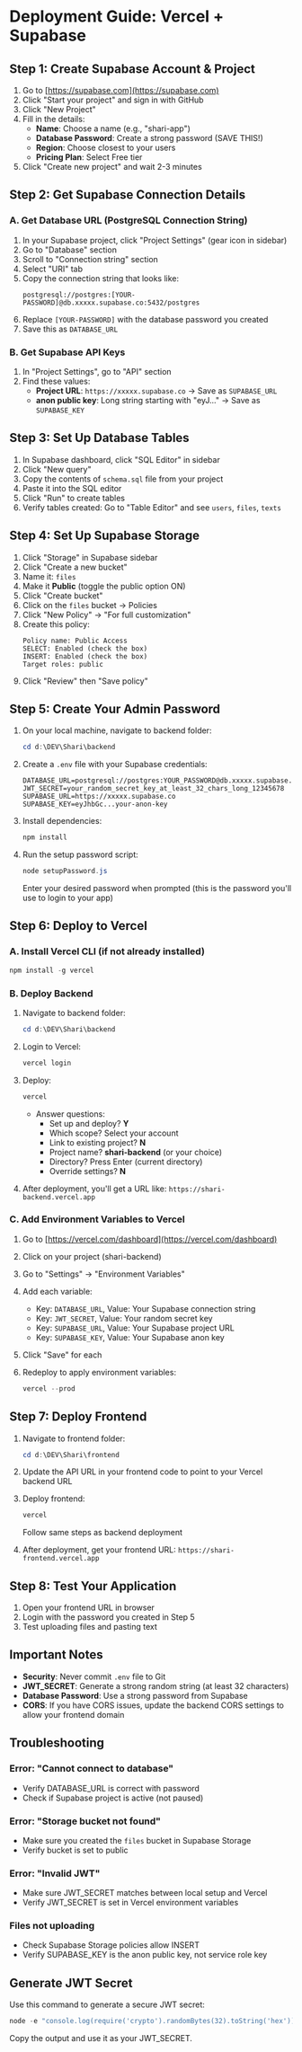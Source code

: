 # Deployment Guide: Vercel + Supabase

## Step 1: Create Supabase Account & Project

1. Go to [https://supabase.com](https://supabase.com)
2. Click "Start your project" and sign in with GitHub
3. Click "New Project"
4. Fill in the details:
   - **Name**: Choose a name (e.g., "shari-app")
   - **Database Password**: Create a strong password (SAVE THIS!)
   - **Region**: Choose closest to your users
   - **Pricing Plan**: Select Free tier
5. Click "Create new project" and wait 2-3 minutes

## Step 2: Get Supabase Connection Details

### A. Get Database URL (PostgreSQL Connection String)
1. In your Supabase project, click "Project Settings" (gear icon in sidebar)
2. Go to "Database" section
3. Scroll to "Connection string" section
4. Select "URI" tab
5. Copy the connection string that looks like:
   ```
   postgresql://postgres:[YOUR-PASSWORD]@db.xxxxx.supabase.co:5432/postgres
   ```
6. Replace `[YOUR-PASSWORD]` with the database password you created
7. Save this as `DATABASE_URL`

### B. Get Supabase API Keys
1. In "Project Settings", go to "API" section
2. Find these values:
   - **Project URL**: `https://xxxxx.supabase.co` → Save as `SUPABASE_URL`
   - **anon public key**: Long string starting with "eyJ..." → Save as `SUPABASE_KEY`

## Step 3: Set Up Database Tables

1. In Supabase dashboard, click "SQL Editor" in sidebar
2. Click "New query"
3. Copy the contents of `schema.sql` file from your project
4. Paste it into the SQL editor
5. Click "Run" to create tables
6. Verify tables created: Go to "Table Editor" and see `users`, `files`, `texts`

## Step 4: Set Up Supabase Storage

1. Click "Storage" in Supabase sidebar
2. Click "Create a new bucket"
3. Name it: `files`
4. Make it **Public** (toggle the public option ON)
5. Click "Create bucket"
6. Click on the `files` bucket → Policies
7. Click "New Policy" → "For full customization"
8. Create this policy:
   ```
   Policy name: Public Access
   SELECT: Enabled (check the box)
   INSERT: Enabled (check the box)
   Target roles: public
   ```
9. Click "Review" then "Save policy"

## Step 5: Create Your Admin Password

1. On your local machine, navigate to backend folder:
   ```powershell
   cd d:\DEV\Shari\backend
   ```

2. Create a `.env` file with your Supabase credentials:
   ```
   DATABASE_URL=postgresql://postgres:YOUR_PASSWORD@db.xxxxx.supabase.co:5432/postgres
   JWT_SECRET=your_random_secret_key_at_least_32_chars_long_12345678
   SUPABASE_URL=https://xxxxx.supabase.co
   SUPABASE_KEY=eyJhbGc...your-anon-key
   ```

3. Install dependencies:
   ```powershell
   npm install
   ```

4. Run the setup password script:
   ```powershell
   node setupPassword.js
   ```
   Enter your desired password when prompted (this is the password you'll use to login to your app)

## Step 6: Deploy to Vercel

### A. Install Vercel CLI (if not already installed)
```powershell
npm install -g vercel
```

### B. Deploy Backend
1. Navigate to backend folder:
   ```powershell
   cd d:\DEV\Shari\backend
   ```

2. Login to Vercel:
   ```powershell
   vercel login
   ```

3. Deploy:
   ```powershell
   vercel
   ```
   - Answer questions:
     - Set up and deploy? **Y**
     - Which scope? Select your account
     - Link to existing project? **N**
     - Project name? **shari-backend** (or your choice)
     - Directory? Press Enter (current directory)
     - Override settings? **N**

4. After deployment, you'll get a URL like: `https://shari-backend.vercel.app`

### C. Add Environment Variables to Vercel
1. Go to [https://vercel.com/dashboard](https://vercel.com/dashboard)
2. Click on your project (shari-backend)
3. Go to "Settings" → "Environment Variables"
4. Add each variable:
   - Key: `DATABASE_URL`, Value: Your Supabase connection string
   - Key: `JWT_SECRET`, Value: Your random secret key
   - Key: `SUPABASE_URL`, Value: Your Supabase project URL
   - Key: `SUPABASE_KEY`, Value: Your Supabase anon key
5. Click "Save" for each

6. Redeploy to apply environment variables:
   ```powershell
   vercel --prod
   ```

## Step 7: Deploy Frontend

1. Navigate to frontend folder:
   ```powershell
   cd d:\DEV\Shari\frontend
   ```

2. Update the API URL in your frontend code to point to your Vercel backend URL

3. Deploy frontend:
   ```powershell
   vercel
   ```
   Follow same steps as backend deployment

4. After deployment, get your frontend URL: `https://shari-frontend.vercel.app`

## Step 8: Test Your Application

1. Open your frontend URL in browser
2. Login with the password you created in Step 5
3. Test uploading files and pasting text

## Important Notes

- **Security**: Never commit `.env` file to Git
- **JWT_SECRET**: Generate a strong random string (at least 32 characters)
- **Database Password**: Use a strong password from Supabase
- **CORS**: If you have CORS issues, update the backend CORS settings to allow your frontend domain

## Troubleshooting

### Error: "Cannot connect to database"
- Verify DATABASE_URL is correct with password
- Check if Supabase project is active (not paused)

### Error: "Storage bucket not found"
- Make sure you created the `files` bucket in Supabase Storage
- Verify bucket is set to public

### Error: "Invalid JWT"
- Make sure JWT_SECRET matches between local setup and Vercel
- Verify JWT_SECRET is set in Vercel environment variables

### Files not uploading
- Check Supabase Storage policies allow INSERT
- Verify SUPABASE_KEY is the anon public key, not service role key

## Generate JWT Secret

Use this command to generate a secure JWT secret:
```powershell
node -e "console.log(require('crypto').randomBytes(32).toString('hex'))"
```

Copy the output and use it as your JWT_SECRET.
